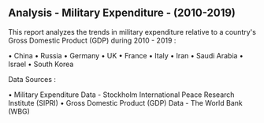 ## Analysis - Military Expenditure - (2010-2019)

This report analyzes the trends in military expenditure relative to a country's Gross Domestic Product (GDP) during 2010 - 2019 :

• China
• Russia
• Germany
• UK
• France
• Italy
• Iran
• Saudi Arabia
• Israel
• South Korea

Data Sources :

• Military Expenditure Data - Stockholm International Peace Research Institute (SIPRI)
• Gross Domestic Product (GDP) Data - The World Bank (WBG)
